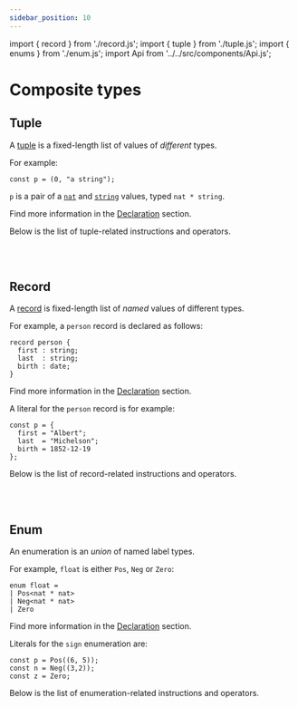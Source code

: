 ```yaml
---
sidebar_position: 10
---
```


import { record } from './record.js';
import { tuple } from './tuple.js';
import { enums } from './enum.js';
import Api from '../../src/components/Api.js';

# Composite types

## Tuple

A [tuple](/docs/reference/types#tuple) is a fixed-length list of values of *different* types.

For example:
```archetype
const p = (0, "a string");
```

`p` is a pair of a [`nat`](/docs/reference/types#nat) and [`string`](/docs/reference/types#string) values, typed `nat * string`.

Find more information in the [Declaration](/docs/reference/declarations/compositetypes#tuple) section.

Below is the list of tuple-related instructions and operators.

<Api title="Instructions" data={tuple.instructions} />
<br/>
<Api title="Operators" data={tuple.operators} />
<br/>

## Record

A [record](/docs/reference/types#record) is fixed-length list of *named* values of different types.

For example, a `person` record is declared as follows:
```archetype
record person {
  first : string;
  last  : string;
  birth : date;
}
```

Find more information in the [Declaration](/docs/reference/declarations/compositetypes#record) section.

A literal for the `person` record is for example:
```archetype
const p = {
  first = "Albert";
  last  = "Michelson";
  birth = 1852-12-19
};
```

Below is the list of record-related instructions and operators.

<Api title="Instructions" data={record.instructions} />
<br/>
<Api title="Operators" data={record.operators} />
<br/>

## Enum

An enumeration is an *union* of named label types.

For example, `float` is either `Pos`, `Neg` or `Zero`:
```archetype
enum float =
| Pos<nat * nat>
| Neg<nat * nat>
| Zero
```

Find more information in the [Declaration](/docs/reference/declarations/compositetypes#enum) section.

Literals for the `sign` enumeration are:
```archetype
const p = Pos((6, 5));
const n = Neg((3,2));
const z = Zero;
```

Below is the list of enumeration-related instructions and operators.

<Api title="Instructions" data={enums.instructions} />
<br/>
<Api title="Operators" data={enums.expressions} />
<br/>

